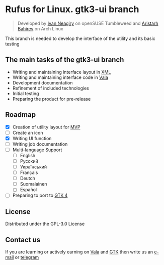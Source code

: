 # Rufus for Linux. gtk3-ui branch

> Developed by [Ivan Neagiry](https://github.com/Neagiry) on openSUSE Tumbleweed 
and [Aristarh Bahirev](https://github.com/AristarhBahirev) on Arch Linux  

This branch is needed to develop the interface of the utility and its basic testing

## The main tasks of the gtk3-ui branch
+ Writing and maintaining interface layout in [XML](https://developer.mozilla.org/en-US/docs/Web/XML/XML_introduction)
+ Writing and maintaining interface code in [Vala](https://wiki.gnome.org/Projects/Vala)
+ Development documentation
+ Refinement of included technologies
+ Initial testing
+ Preparing the product for pre-release

## Roadmap
- [x] Creation of utility layout for [MVP](https://en.wikipedia.org/wiki/Minimum_viable_product)
- [ ] Creatе an icon
- [x] Writing UI function
- [ ] Writing job documentation
- [ ] Multi-language Support
    - [ ] English
    - [ ] Русский
    - [ ] Український
    - [ ] Français
    - [ ] Deutch
    - [ ] Suomalainen
    - [ ] Español
- [ ] Preparing to port to [GTK 4](https://www.gtk.org/docs/)

## License
Distributed under the GPL-3.0 License

## Contact us
If you are learning or actively earning on 
[Vala](https://www.gtk.org/docs/language-bindings/vala/) and [GTK](https://www.gtk.org/) 
then write us an [e-mail](bahirev94@bk.ru) or [telegram](https://t.me/crazy_linux_chat)

